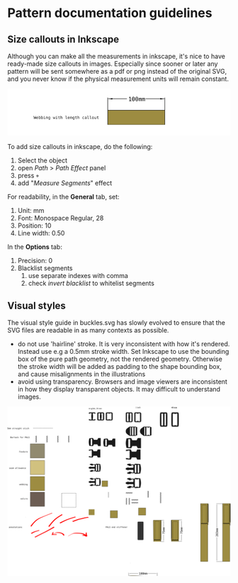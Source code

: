 # Pattern documentation guidelines


## Size callouts in Inkscape

Although you can make all the measurements in inkscape, it's nice to have ready-made size callouts in images. Especially
since sooner or later any pattern will be sent somewhere as a pdf or png instead of the original SVG, and you never know if the physical measurement units will remain constant.



![alt text](<Pasted image 20240126184736.png>)


To add size callouts in inkscape, do the following:



1. Select the object
2. open  *Path* > *Path* *Effect* panel
3. press `+`
4. add "*Measure Segments*" effect

For readability, in the **General** tab, set:

1. Unit: mm
3. Font: Monospace Regular, 28
4. Position: 10
5. Line width: 0.50

In the **Options** tab:

1. Precision: 0
2. Blacklist segments
	1. use separate indexes with comma
	2. check *invert blacklist* to whitelist segments

## Visual styles


The visual style guide in buckles.svg has slowly evolved to ensure that the SVG files are readable in as many contexts as possible.

- do not use 'hairline' stroke. It is very inconsistent with how it's rendered. Instead use e.g a 0.5mm stroke width.  Set Inkscape to use the bounding box of the pure path geometry, not the rendered geometry. Otherwise the stroke width will be added as padding to the shape bounding box, and cause misalignments in the illustrations
- avoid using transparency. Browsers and image viewers are inconsistent in how they display transparent objects. It may difficult to understand images.


![buckles](../buckles.svg)